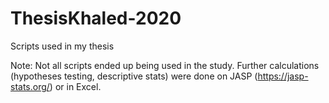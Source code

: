# ThesisKhaled-2020
Scripts used in my thesis

Note: Not all scripts ended up being used in the study. Further calculations (hypotheses testing, descriptive stats) were done on JASP (https://jasp-stats.org/) or in Excel.
